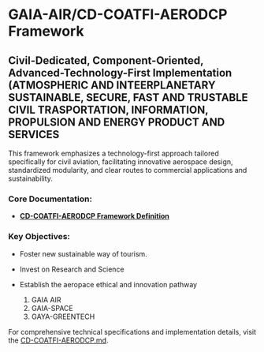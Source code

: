 # GAIA-AIR/CD-COATFI-AERODCP Framework

## Civil-Dedicated, Component-Oriented, Advanced-Technology-First Implementation (ATMOSPHERIC AND  INTEERPLANETARY SUSTAINABLE, SECURE, FAST AND TRUSTABLE CIVIL TRASPORTATION, INFORMATION, PROPULSION AND ENERGY PRODUCT AND SERVICES 

This framework emphasizes a technology-first approach tailored specifically for civil aviation, facilitating innovative aerospace design, standardized modularity, and clear routes to commercial applications and sustainability.

### Core Documentation:
- **[CD-COATFI-AERODCP Framework Definition](./CD-COATFI-AERODCP.md)**

### Key Objectives:
- Foster new sustainable way of tourism.
- Invest on Research and Science
- Establish the aeropace ethical and innovation pathway

  1) GAIA AIR
  2) GAIA-SPACE
  3) GAYA-GREENTECH

For comprehensive technical specifications and implementation details, visit the [CD-COATFI-AERODCP.md](./CD-COATFI-AERODCP.md).
